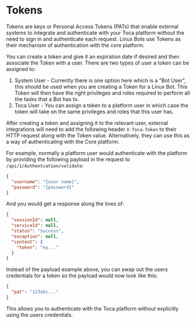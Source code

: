 # Tokens

Tokens are keys or Personal Access Tokens (PATs) that enable external systems to integrate and authenticate with your Toca platform without the need to sign in and authenticate each request. Linux Bots use Tokens as their mechanism of authentication with the core platform.

You can create a token and give it an expiration date if desired and then associate the Token with a user.
There are two types of user a token can be assigned to:
1. System User - Currently there is one option here which is a "Bot User", this should be used when you are creating a Token for a Linux Bot. This Token will then have the right privileges and roles required to perform all the tasks that a Bot has to.
2. Toca User - You can assign a token to a platform user in which case the token will take on the same privileges and roles that this user has.

After creating a token and assigning it to the relevant user, external integrations will need to add the following header `X-Toca-Token` to their HTTP request along with the Token value. Alternatively, they can use this as a way of authenticating with the Core platform.

For example, normally a platform user would authenticate with the platform by providing the following payload in the request to `/api/1/Authentcation/validate`:
```json
{
  "username": "{user name}",
  "password": "{password}"
}
```

And you would get a response along the lines of:
```json
{
  "sessionId": null,
  "serviceId": null,
  "status": "Success",
  "exception": null,
  "content": {
    "token": "ey..."
  }
}
```
Instead of the payload example above, you can swap out the users credentials for a token so the payload would now look like this:
```json
{
  "pat": "123abc..."
}
```

This allows you to authenticate with the Toca platform without explicitly using the users credentials.

